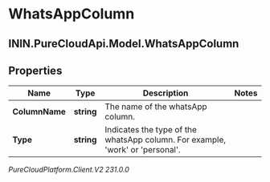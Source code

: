 # WhatsAppColumn

## ININ.PureCloudApi.Model.WhatsAppColumn

## Properties

|Name | Type | Description | Notes|
|------------ | ------------- | ------------- | -------------|
| **ColumnName** | **string** | The name of the whatsApp column. | |
| **Type** | **string** | Indicates the type of the whatsApp column. For example, &#39;work&#39; or &#39;personal&#39;. | |



_PureCloudPlatform.Client.V2 231.0.0_

